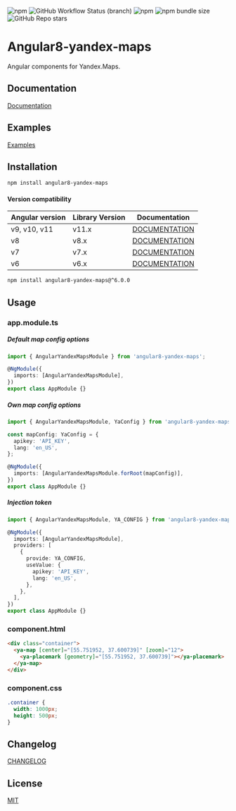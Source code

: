 ![npm](https://img.shields.io/npm/v/angular8-yandex-maps)
![GitHub Workflow Status (branch)](https://img.shields.io/github/workflow/status/ddubrava/angular8-yandex-maps/CI/master)
![npm](https://img.shields.io/npm/dm/angular8-yandex-maps?color=blue)
![npm bundle size](https://img.shields.io/bundlephobia/min/angular8-yandex-maps)
![GitHub Repo stars](https://img.shields.io/github/stars/ddubrava/angular8-yandex-maps)

# Angular8-yandex-maps

Angular components for Yandex.Maps.

## Documentation

[Documentation](https://ddubrava.github.io/angular8-yandex-maps/)

## Examples

[Examples](https://ddubrava.github.io/angular8-yandex-maps/additional-documentation/examples.html)

## Installation

```bash
npm install angular8-yandex-maps
```

#### Version compatibility

| Angular version | Library Version | Documentation                                                                     |
| --------------- | --------------- | --------------------------------------------------------------------------------- |
| v9, v10, v11    | v11.x           | [DOCUMENTATION](https://ddubrava.github.io/angular8-yandex-maps/#/)               |
| v8              | v8.x            | [DOCUMENTATION](https://github.com/ddubrava/angular8-yandex-maps/tree/8.0.0/docs) |
| v7              | v7.x            | [DOCUMENTATION](https://github.com/ddubrava/angular8-yandex-maps/tree/7.0.0/docs) |
| v6              | v6.x            | [DOCUMENTATION](https://github.com/ddubrava/angular8-yandex-maps/tree/6.0.0/docs) |

```bash
npm install angular8-yandex-maps@^6.0.0
```

## Usage

### app.module.ts

##### Default map config options

```typescript
import { AngularYandexMapsModule } from 'angular8-yandex-maps';

@NgModule({
  imports: [AngularYandexMapsModule],
})
export class AppModule {}
```

##### Own map config options

```typescript
import { AngularYandexMapsModule, YaConfig } from 'angular8-yandex-maps';

const mapConfig: YaConfig = {
  apikey: 'API_KEY',
  lang: 'en_US',
};

@NgModule({
  imports: [AngularYandexMapsModule.forRoot(mapConfig)],
})
export class AppModule {}
```

##### Injection token

```typescript
import { AngularYandexMapsModule, YA_CONFIG } from 'angular8-yandex-maps';

@NgModule({
  imports: [AngularYandexMapsModule],
  providers: [
    {
      provide: YA_CONFIG,
      useValue: {
        apikey: 'API_KEY',
        lang: 'en_US',
      },
    },
  ],
})
export class AppModule {}
```

### component.html

```html
<div class="container">
  <ya-map [center]="[55.751952, 37.600739]" [zoom]="12">
    <ya-placemark [geometry]="[55.751952, 37.600739]"></ya-placemark>
  </ya-map>
</div>
```

### component.css

```css
.container {
  width: 1000px;
  height: 500px;
}
```

## Changelog

[CHANGELOG](https://github.com/ddubrava/angular8-yandex-maps/blob/master/CHANGELOG.md)

## License

[MIT](https://github.com/ddubrava/angular8-yandex-maps/blob/master/LICENSE.md)
